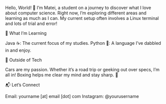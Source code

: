 
Hello, World! 👋
I’m Matei, a student on a journey to discover what I love about computer science. Right now, I’m exploring different areas and learning as much as I can. 
My current setup often involves a Linux terminal and lots of trial and error!

🌱 What I’m Learning

Java ☕: The current focus of my studies.
Python 🐍: A language I’ve dabbled in and enjoy.

🚗 Outside of Tech

Cars are my passion. Whether it’s a road trip or geeking out over specs, I’m all in!
Boxing helps me clear my mind and stay sharp. 🥊

📬 Let’s Connect

Email: yourname [at] email [dot] com
Instagram: @yourusername

